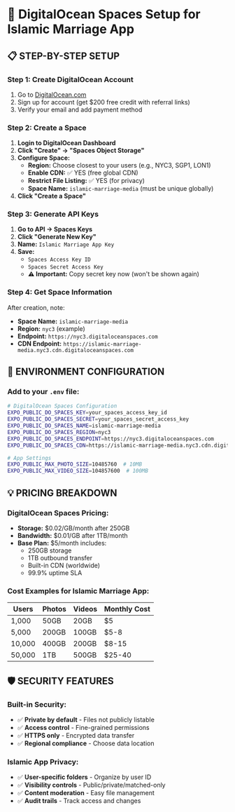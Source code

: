 # 🌊 DigitalOcean Spaces Setup for Islamic Marriage App

## 📋 **STEP-BY-STEP SETUP**

### **Step 1: Create DigitalOcean Account**
1. Go to [DigitalOcean.com](https://digitalocean.com)
2. Sign up for account (get $200 free credit with referral links)
3. Verify your email and add payment method

### **Step 2: Create a Space**
1. **Login to DigitalOcean Dashboard**
2. **Click "Create" → "Spaces Object Storage"**
3. **Configure Space:**
   - **Region:** Choose closest to your users (e.g., NYC3, SGP1, LON1)
   - **Enable CDN:** ✅ YES (free global CDN)
   - **Restrict File Listing:** ✅ YES (for privacy)
   - **Space Name:** `islamic-marriage-media` (must be unique globally)
4. **Click "Create a Space"**

### **Step 3: Generate API Keys**
1. **Go to API → Spaces Keys**
2. **Click "Generate New Key"**
3. **Name:** `Islamic Marriage App Key`
4. **Save:**
   - `Spaces Access Key ID` 
   - `Spaces Secret Access Key`
   - **⚠️ Important:** Copy secret key now (won't be shown again)

### **Step 4: Get Space Information**
After creation, note:
- **Space Name:** `islamic-marriage-media`
- **Region:** `nyc3` (example)
- **Endpoint:** `https://nyc3.digitaloceanspaces.com`
- **CDN Endpoint:** `https://islamic-marriage-media.nyc3.cdn.digitaloceanspaces.com`

## 🔧 **ENVIRONMENT CONFIGURATION**

### **Add to your `.env` file:**
```bash
# DigitalOcean Spaces Configuration
EXPO_PUBLIC_DO_SPACES_KEY=your_spaces_access_key_id
EXPO_PUBLIC_DO_SPACES_SECRET=your_spaces_secret_access_key
EXPO_PUBLIC_DO_SPACES_NAME=islamic-marriage-media
EXPO_PUBLIC_DO_SPACES_REGION=nyc3
EXPO_PUBLIC_DO_SPACES_ENDPOINT=https://nyc3.digitaloceanspaces.com
EXPO_PUBLIC_DO_SPACES_CDN=https://islamic-marriage-media.nyc3.cdn.digitaloceanspaces.com

# App Settings
EXPO_PUBLIC_MAX_PHOTO_SIZE=10485760  # 10MB
EXPO_PUBLIC_MAX_VIDEO_SIZE=104857600  # 100MB
```

## 💡 **PRICING BREAKDOWN**

### **DigitalOcean Spaces Pricing:**
- **Storage:** $0.02/GB/month after 250GB
- **Bandwidth:** $0.01/GB after 1TB/month  
- **Base Plan:** $5/month includes:
  - 250GB storage
  - 1TB outbound transfer
  - Built-in CDN (worldwide)
  - 99.9% uptime SLA

### **Cost Examples for Islamic Marriage App:**
| Users | Photos | Videos | Monthly Cost |
|-------|--------|--------|--------------|
| 1,000 | 50GB | 20GB | $5 |
| 5,000 | 200GB | 100GB | $5-8 |
| 10,000 | 400GB | 200GB | $8-15 |
| 50,000 | 1TB | 500GB | $25-40 |

## 🛡️ **SECURITY FEATURES**

### **Built-in Security:**
- ✅ **Private by default** - Files not publicly listable
- ✅ **Access control** - Fine-grained permissions
- ✅ **HTTPS only** - Encrypted data transfer
- ✅ **Regional compliance** - Choose data location

### **Islamic App Privacy:**
- ✅ **User-specific folders** - Organize by user ID
- ✅ **Visibility controls** - Public/private/matched-only
- ✅ **Content moderation** - Easy file management
- ✅ **Audit trails** - Track access and changes
